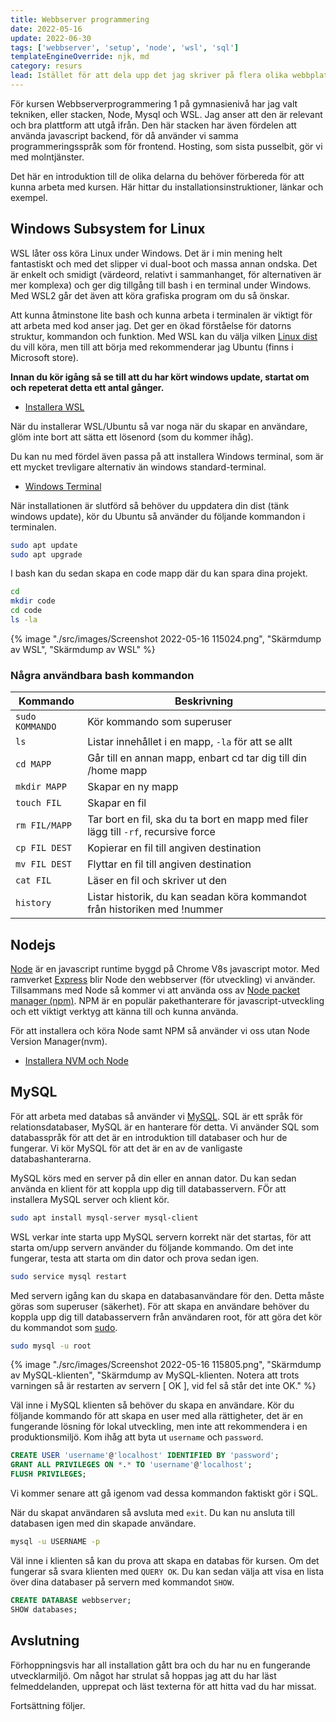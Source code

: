 ```yaml
---
title: Webbserver programmering
date: 2022-05-16
update: 2022-06-30
tags: ['webbserver', 'setup', 'node', 'wsl', 'sql']
templateEngineOverride: njk, md
category: resurs
lead: Istället för att dela upp det jag skriver på flera olika webbplatser (kursböcker) har jag bestämt mig för att samla det här. Det här är alltså en introduktionspost till det du behöver för att kunna arbeta med kursen webbserverprogrammering (i min regi).
---
```


För kursen Webbserverprogrammering 1 på gymnasienivå har jag valt tekniken, eller stacken, Node, Mysql och WSL. Jag anser att den är relevant och bra plattform att utgå ifrån. Den här stacken har även fördelen att använda javascript backend, för då använder vi samma programmeringsspråk som för frontend. Hosting, som sista pusselbit, gör vi med molntjänster.

Det här en introduktion till de olika delarna du behöver förbereda för att kunna arbeta med kursen. Här hittar du installationsinstruktioner, länkar och exempel.

## Windows Subsystem for Linux

WSL låter oss köra Linux under Windows. Det är i min mening helt fantastiskt och med det slipper vi dual-boot och massa annan ondska. Det är enkelt och smidigt (värdeord, relativt i sammanhanget, för alternativen är mer komplexa) och ger dig tillgång till bash i en terminal under Windows. Med WSL2 går det även att köra grafiska program om du så önskar.

Att kunna åtminstone lite bash och kunna arbeta i terminalen är viktigt för att arbeta med kod anser jag. Det ger en ökad förståelse för datorns struktur, kommandon och funktion. Med WSL kan du välja vilken [Linux dist](https://en.wikipedia.org/wiki/Linux_distribution) du vill köra, men till att börja med rekommenderar jag Ubuntu (finns i Microsoft store).

**Innan du kör igång så se till att du har kört windows update, startat om och repeterat detta ett antal gånger.**

* [Installera WSL](https://docs.microsoft.com/en-us/windows/wsl/install)

När du installerar WSL/Ubuntu så var noga när du skapar en användare, glöm inte bort att sätta ett lösenord (som du kommer ihåg). 

Du kan nu med fördel även passa på att installera Windows terminal, som är ett mycket trevligare alternativ än windows standard-terminal.

* [Windows Terminal](https://docs.microsoft.com/en-us/windows/terminal/install)

När installationen är slutförd så behöver du uppdatera din dist (tänk windows update), kör du Ubuntu så använder du följande kommandon i terminalen.

```bash
sudo apt update
sudo apt upgrade
```

I bash kan du sedan skapa en code mapp där du kan spara dina projekt.

```bash
cd
mkdir code
cd code
ls -la
```

{% image "./src/images/Screenshot 2022-05-16 115024.png", "Skärmdump av WSL", "Skärmdump av WSL" %}

### Några användbara bash kommandon

| Kommando | Beskrivning |
| --- | --- |
| ```sudo KOMMANDO``` | Kör kommando som superuser |
| ```ls``` | Listar innehållet i en mapp, ```-la``` för att se allt |
| ```cd MAPP``` | Går till en annan mapp, enbart cd tar dig till din /home mapp |
| ```mkdir MAPP``` | Skapar en ny mapp |
| ```touch FIL``` | Skapar en fil |
| ```rm FIL/MAPP``` | Tar bort en fil, ska du ta bort en mapp med filer lägg till ```-rf```, recursive force |
| ```cp FIL DEST``` | Kopierar en fil till angiven destination |
| ```mv FIL DEST``` | Flyttar en fil till angiven destination |
| ```cat FIL``` | Läser en fil och skriver ut den |
| ```history``` | Listar historik, du kan seadan köra kommandot från historiken med !nummer |

## Nodejs

[Node](https://nodejs.org/en/) är en javascript runtime byggd på Chrome V8s javascript motor. Med ramverket [Express](https://expressjs.com/) blir Node den webbserver (för utveckling) vi använder. Tillsammans med Node så kommer vi att använda oss av [Node packet manager (npm)](https://www.npmjs.com/). NPM är en populär pakethanterare för javascript-utveckling och ett viktigt verktyg att känna till och kunna använda.

För att installera och köra Node samt NPM så använder vi oss utan Node Version Manager(nvm).

* [Installera NVM och Node](https://docs.microsoft.com/en-us/windows/dev-environment/javascript/nodejs-on-wsl#install-nvm-nodejs-and-npm)

## MySQL

För att arbeta med databas så använder vi [MySQL](https://www.mysql.com/). SQL är ett språk för relationsdatabaser, MySQL är en hanterare för detta. Vi använder SQL som databasspråk för att det är en introduktion till databaser och hur de fungerar. Vi kör MySQL för att det är en av de vanligaste databashanterarna.

MySQL körs med en server på din eller en annan dator. Du kan sedan använda en klient för att koppla upp dig till databasservern. FÖr att installera MySQL server och klient kör.

```bash
sudo apt install mysql-server mysql-client
```

WSL verkar inte starta upp MySQL servern korrekt när det startas, för att starta om/upp servern använder du följande kommando. Om det inte fungerar, testa att starta om din dator och prova sedan igen.

```bash
sudo service mysql restart
```

Med servern igång kan du skapa en databasanvändare för den. Detta måste göras som superuser (säkerhet). För att skapa en användare behöver du koppla upp dig till databasservern från användaren root, för att göra det kör du kommandot som [sudo](https://sv.wikipedia.org/wiki/Sudo).

```bash
sudo mysql -u root
```

{% image "./src/images/Screenshot 2022-05-16 115805.png", "Skärmdump av MySQL-klienten", "Skärmdump av MySQL-klienten. Notera att trots varningen så är restarten av servern [  OK  ], vid fel så står det inte OK." %}

Väl inne i MySQL klienten så behöver du skapa en användare. Kör du följande kommando för att skapa en user med alla rättigheter, det är en fungerande lösning för lokal utveckling, men inte att rekommendera i en produktionsmiljö. Kom ihåg att byta ut `username` och `password`.

```sql
CREATE USER 'username'@'localhost' IDENTIFIED BY 'password';
GRANT ALL PRIVILEGES ON *.* TO 'username'@'localhost';
FLUSH PRIVILEGES;
```

Vi kommer senare att gå igenom vad dessa kommandon faktiskt gör i SQL.

När du skapat användaren så avsluta med `exit`. Du kan nu ansluta till databasen igen med din skapade användare.

```bash
mysql -u USERNAME -p
```

Väl inne i klienten så kan du prova att skapa en databas för kursen. Om det fungerar så svara klienten med ```QUERY OK```. Du kan sedan välja att visa en lista över dina databaser på servern med kommandot ```SHOW```.

```sql
CREATE DATABASE webbserver;
SHOW databases;
```

## Avslutning

Förhoppningsvis har all installation gått bra och du har nu en fungerande utvecklarmiljö. Om något har strulat så hoppas jag att du har läst felmeddelanden, upprepat och läst texterna för att hitta vad du har missat.

Fortsättning följer.

